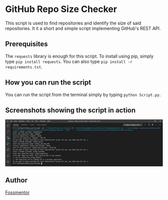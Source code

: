 # GitHub Repo Size Checker

This script is used to find repositories and identify the size of said repositories. It it a short and simple script implementing GitHub's REST API.

## Prerequisites

The `requests` library is enough for this script. To install using pip, simply type `pip install requests`. You can also type `pip install -r requirements.txt`.

## How you can run the script

You can run the script from the terminal simply by typing `python Script.py`.

## Screenshots showing the script in action

![Screenshot](Screenshot.png)

## Author
[Fossmentor](https://github.com/fossmentorOfficial)
